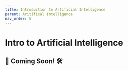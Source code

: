 ```yaml
---
title: Introduction to Artificial Intelligence 
parent: Aritifical Intelligence 
nav_order: 5
---
```

# Intro to Artificial Intelligence 

🚧 Coming Soon! 🛠️
---
